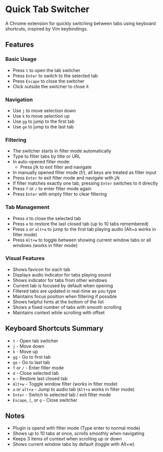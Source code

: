 # Quick Tab Switcher

A Chrome extension for quickly switching between tabs using keyboard shortcuts, inspired by Vim keybindings.

## Features

### Basic Usage
- Press `t` to open the tab switcher
- Press `Enter` to switch to the selected tab
- Press `Escape` to close the switcher
- Click outside the switcher to close it

### Navigation
- Use `j` to move selection down
- Use `k` to move selection up
- Use `gg` to jump to the first tab
- Use `ge` to jump to the last tab

### Filtering
- The switcher starts in filter mode automatically
- Type to filter tabs by title or URL
- In auto-opened filter mode:
  - Press j/k to exit filter and navigate
- In manually opened filter mode (f/), all keys are treated as filter input
- Press `Enter` to exit filter mode and navigate with j/k
- If filter matches exactly one tab, pressing `Enter` switches to it directly
- Press `f` or `/` to enter filter mode again
- Press `Enter` with empty filter to clear filtering

### Tab Management
- Press `d` to close the selected tab
- Press `e` to restore the last closed tab (up to 10 tabs remembered)
- Press `a` or `alt+a` to jump to the first tab playing audio (Alt+a works in filter mode)
- Press `Alt+w` to toggle between showing current window tabs or all windows (works in filter mode)

### Visual Features
- Shows favicon for each tab
- Displays audio indicator for tabs playing sound
- Shows indicator for tabs from other windows
- Current tab is focused by default when opening
- Filtered tabs are updated in real-time as you type
- Maintains focus position when filtering if possible
- Shows helpful hints at the bottom of the list
- Shows a fixed number of tabs with smooth scrolling
- Maintains context while scrolling with offset

## Keyboard Shortcuts Summary
- `t` - Open tab switcher
- `j` - Move down
- `k` - Move up
- `gg` - Go to first tab
- `ge` - Go to last tab
- `f` or `/` - Enter filter mode
- `d` - Close selected tab
- `e` - Restore last closed tab
- `Alt+w` - Toggle window filter (works in filter mode)
- `a` or `alt+a` - Jump to audio tab (`Alt+a` works in filter mode)
- `Enter` - Switch to selected tab / exit filter mode
- `Escape`, `[`, or `q` - Close switcher

## Notes
- Plugin is opend with filter mode (Type enter to normal mode)
- Shows up to 10 tabs at once, scrolls smoothly when navigating
- Keeps 3 items of context when scrolling up or down
- Shows current window tabs by default (toggle with Alt+w)